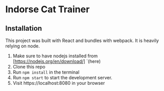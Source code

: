 # Indorse Cat Trainer

## Installation

This project was built with React and bundles with webpack. It is heavily relying on node.

1. Make sure to have nodejs installed from [https://nodejs.org/en/download/] `(here)
2. Clone this repo
3. Run `npm install` in the terminal
4. Run `npm start` to start the development server.
5. Visit https://localhost:8080 in your browser

